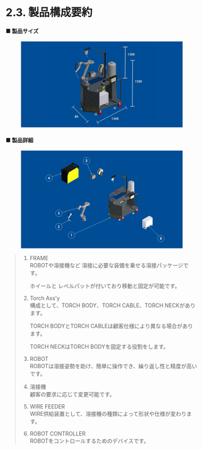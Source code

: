 # 2.3. 製品構成要約

#### ■ 製品サイズ

<figure><img src="../img/chapter2/section2.3.1.jpg" alt="" width="563"><figcaption></figcaption></figure>



#### ■ 製品詳細

<figure><img src="../img/chapter2/section2.3.2.jpg" alt="" width="563"><figcaption></figcaption></figure>

> 1.  FRAME\
>     ROBOTや溶接機など 溶接に必要な装備を乗せる溶接パッケージです。
>
>     ホイールと レベルパットが付いており移動と固定が可能です。
> 2.  Torch Ass'y\
>     構成として、TORCH BODY、TORCH CABLE、TORCH NECKがあります。
>
>     TORCH BODYとTORCH CABLEは顧客仕様により異なる場合があります。
>
>     TORCH NECKはTORCH BODYを固定する役割をします。
> 3. ROBOT\
>    ROBOTは溶接姿勢を助け、簡単に操作でき、繰り返し性と精度が高いです。
> 4. 溶接機\
>    顧客の要求に応じて変更可能です。
> 5. WIRE FEEDER\
>    WIRE供給装置として、溶接機の種類によって形状や仕様が変わります。
> 6. ROBOT CONTROLLER\
>    ROBOTをコントロールするためのデバイスです。
